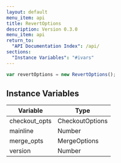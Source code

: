 ```yaml
---
layout: default
menu_item: api
title: RevertOptions
description: Version 0.3.0
menu_item: api
return_to:
  "API Documentation Index": /api/
sections:
  "Instance Variables": "#ivars"
---
```


```js
var revertOptions = new RevertOptions();
```

## <a name="ivars"></a>Instance Variables

| Variable | Type |
| --- | --- |
| <a name="checkout_opts"></a>checkout_opts | CheckoutOptions |
| <a name="mainline"></a>mainline | Number |
| <a name="merge_opts"></a>merge_opts | MergeOptions |
| <a name="version"></a>version | Number |

